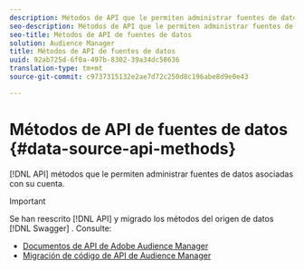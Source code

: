 ```yaml
---
description: Métodos de API que le permiten administrar fuentes de datos asociadas con su cuenta.
seo-description: Métodos de API que le permiten administrar fuentes de datos asociadas con su cuenta.
seo-title: Métodos de API de fuentes de datos
solution: Audience Manager
title: Métodos de API de fuentes de datos
uuid: 92ab725d-6f0a-497b-8302-39a34dc58636
translation-type: tm+mt
source-git-commit: c9737315132e2ae7d72c250d8c196abe8d9e0e43

---
```



# Métodos de API de fuentes de datos {#data-source-api-methods}

[!DNL API] métodos que le permiten administrar fuentes de datos asociadas con su cuenta.

<!-- c_rest_data_sources.xml -->

>[!IMPORTANT]
>
>Se han reescrito [!DNL API] y migrado los métodos del origen de datos [!DNL Swagger] . Consulte:
>
>* [Documentos de API de Adobe Audience Manager](https://bank.demdex.com/portal/swagger/index.html)
>* [Migración de código de API de Audience Manager](../../api/api-swagger-migration.md)
>
